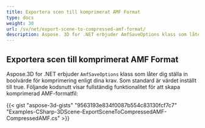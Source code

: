 ```yaml
---
title: Exportera scen till komprimerat AMF Format
type: docs
weight: 30
url: /sv/net/export-scene-to-compressed-amf-format/
description: Aspose. 3D for .NET erbjuder AmfSaveOptions klass som låter dig ställa in boolvärde för komprimering enligt dina krav. Som standard är värdet inställt till true.
---
```

##  **Exportera scen till komprimerat AMF Format**
Aspose.3D for .NET erbjuder `AmfSaveOptions` klass som låter dig ställa in boolvärde för komprimering enligt dina krav. Som standard är värdet inställt till true. Följande kodsnutt visar fullständig funktionalitet för att skapa komprimerad AMF-formatfil:

{{< gist "aspose-3d-gists" "9563193e834f0087b554c83130fcf7c7" "Examples-CSharp-3DScene-ExportSceneToCompressedAMF-CompressedAMF.cs" >}}
